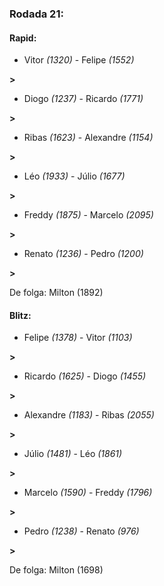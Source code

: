 ### Rodada 21:

#### Rapid:

* Vitor *(1320)*     -     Felipe *(1552)*

 **>** 
* Diogo *(1237)*     -     Ricardo *(1771)*

 **>** 
* Ribas *(1623)*     -     Alexandre *(1154)*

 **>** 
* Léo *(1933)*     -     Júlio *(1677)*

 **>** 
* Freddy *(1875)*     -     Marcelo *(2095)*

 **>** 
* Renato *(1236)*     -     Pedro *(1200)*

 **>** 

De folga: Milton (1892)

#### Blitz:

* Felipe *(1378)*     -     Vitor *(1103)*

 **>** 
* Ricardo *(1625)*     -     Diogo *(1455)*

 **>** 
* Alexandre *(1183)*     -     Ribas *(2055)*

 **>** 
* Júlio *(1481)*     -     Léo *(1861)*

 **>** 
* Marcelo *(1590)*     -     Freddy *(1796)*

 **>** 
* Pedro *(1238)*     -     Renato *(976)*

 **>** 

De folga: Milton (1698)

